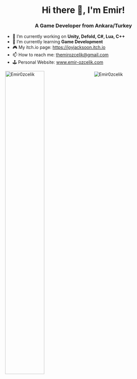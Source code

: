 <h1 align="center">Hi there 👋, I'm Emir!</h1>
<h3 align="center">A Game Developer from Ankara/Turkey</h3>

- 🔭 I’m currently working on **Unity, Defold, C#, Lua, C++**
- 🌱 I’m currently learning **Game Development**
- :video_game: My itch.io page: https://joyjacksoon.itch.io
- 📫 How to reach me: themirozcelik@gmail.com
- 🕹️ Personal Website: www.emir-ozcelik.com

 <p>
   <img align="left" src="https://github-readme-stats.vercel.app/api?username=Emir0zcelik&show_icons=true&theme=github_dark" alt="Emir0zcelik" width="50%"/>
    &nbsp; &nbsp; &nbsp; &nbsp;
   <img align="center" src="https://github-readme-stats.vercel.app/api/top-langs/?username=Emir0zcelik&layout=compact&theme=github_dark" alt="Emir0zcelik"/>
 </p>

<p>  

